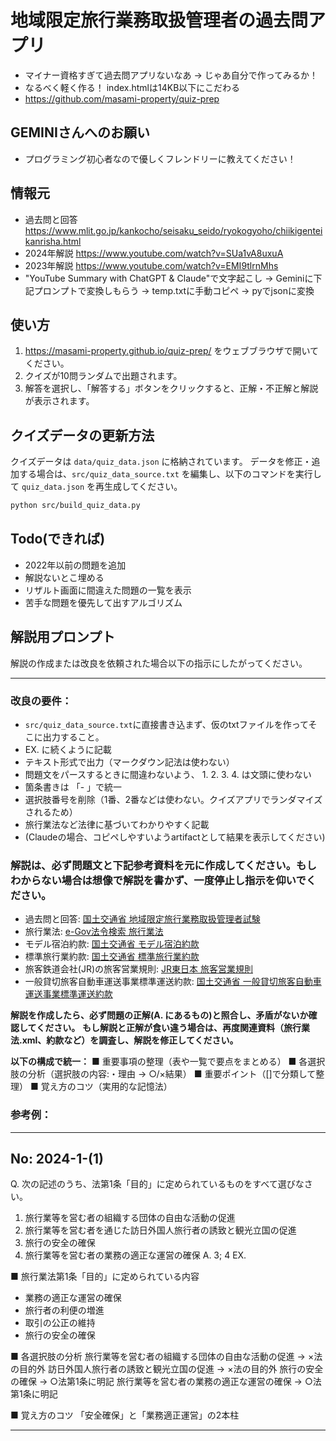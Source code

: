 # 地域限定旅行業務取扱管理者の過去問アプリ
- マイナー資格すぎて過去問アプリないなあ -> じゃあ自分で作ってみるか！
- なるべく軽く作る！ index.htmlは14KB以下にこだわる
- https://github.com/masami-property/quiz-prep

## GEMINIさんへのお願い
- プログラミング初心者なので優しくフレンドリーに教えてください！

## 情報元
- 過去問と回答 https://www.mlit.go.jp/kankocho/seisaku_seido/ryokogyoho/chiikigenteikanrisha.html
- 2024年解説 https://www.youtube.com/watch?v=SUa1vA8uxuA
- 2023年解説 https://www.youtube.com/watch?v=EMI9tlrnMhs
- "YouTube Summary with ChatGPT & Claude"で文字起こし → Geminiに下記プロンプトで変換しもらう → temp.txtに手動コピペ → pyでjsonに変換
  
## 使い方
1.  https://masami-property.github.io/quiz-prep/ をウェブブラウザで開いてください。
2.  クイズが10問ランダムで出題されます。
3.  解答を選択し、「解答する」ボタンをクリックすると、正解・不正解と解説が表示されます。

## クイズデータの更新方法

クイズデータは `data/quiz_data.json` に格納されています。
データを修正・追加する場合は、`src/quiz_data_source.txt` を編集し、以下のコマンドを実行して `quiz_data.json` を再生成してください。

```bash
python src/build_quiz_data.py
```

## Todo(できれば)
- 2022年以前の問題を追加
- 解説ないとこ埋める
- リザルト画面に間違えた問題の一覧を表示
- 苦手な問題を優先して出すアルゴリズム


## 解説用プロンプト

解説の作成または改良を依頼された場合以下の指示にしたがってください。

--- 

### 改良の要件：
- `src/quiz_data_source.txt`に直接書き込まず、仮のtxtファイルを作ってそこに出力すること。
- EX. に続くように記載
- テキスト形式で出力（マークダウン記法は使わない）
- 問題文をパースするときに間違わないよう、 1. 2. 3. 4. は文頭に使わない
- 箇条書きは 「- 」で統一
- 選択肢番号を削除（1番、2番などは使わない。クイズアプリでランダマイズされるため）
- 旅行業法など法律に基づいてわかりやすく記載
- (Claudeの場合、コピペしやすいようartifactとして結果を表示してください)

### 解説は、必ず問題文と下記参考資料を元に作成してください。もしわからない場合は想像で解説を書かず、一度停止し指示を仰いでください。
- 過去問と回答: [国土交通省 地域限定旅行業務取扱管理者試験](https://www.mlit.go.jp/kankocho/seisaku_seido/ryokogyoho/chiikigenteikanrisha.html)
- 旅行業法: [e-Gov法令検索 旅行業法](https://laws.e-gov.go.jp/law/327AC0100000239)
- モデル宿泊約款: [国土交通省 モデル宿泊約款](https://www.mlit.go.jp/kankocho/content/001747987.pdf)
- 標準旅行業約款: [国土交通省 標準旅行業約款](https://www.mlit.go.jp/kankocho/content/810001369.pdf)
- 旅客鉄道会社(JR)の旅客営業規則: [JR東日本 旅客営業規則](https://www.jreast.co.jp/ryokaku/)
- 一般貸切旅客自動車運送事業標準運送約款: [国土交通省 一般貸切旅客自動車運送事業標準運送約款](https://www.mlit.go.jp/jidosha/content/001761564.pdf)

**解説を作成したら、必ず問題の正解(A. にあるもの)と照合し、矛盾がないか確認してください。**
**もし解説と正解が食い違う場合は、再度関連資料（旅行業法.xml、約款など）を調査し、解説を修正してください。**

**以下の構成で統一：**
■ 重要事項の整理（表や一覧で要点をまとめる）
■ 各選択肢の分析（選択肢の内容:・理由 → ○/×結果）
■ 重要ポイント（[]で分類して整理）
■ 覚え方のコツ（実用的な記憶法）

### 参考例：

---
No: 2024-1-(1)
---
Q. 次の記述のうち、法第1条「目的」に定められているものをすべて選びなさい。
1. 旅行業等を営む者の組織する団体の自由な活動の促進
2. 旅行業等を営む者を通じた訪日外国人旅行者の誘致と観光立国の促進
3. 旅行の安全の確保
4. 旅行業等を営む者の業務の適正な運営の確保
A. 3; 4
EX.

■ 旅行業法第1条「目的」に定められている内容
- 業務の適正な運営の確保
- 旅行者の利便の増進
- 取引の公正の維持
- 旅行の安全の確保

■ 各選択肢の分析
旅行業等を営む者の組織する団体の自由な活動の促進 → ×法の目的外
訪日外国人旅行者の誘致と観光立国の促進 → ×法の目的外
旅行の安全の確保 → ○法第1条に明記
旅行業等を営む者の業務の適正な運営の確保 → ○法第1条に明記

■ 覚え方のコツ
「安全確保」と「業務適正運営」の2本柱

---

